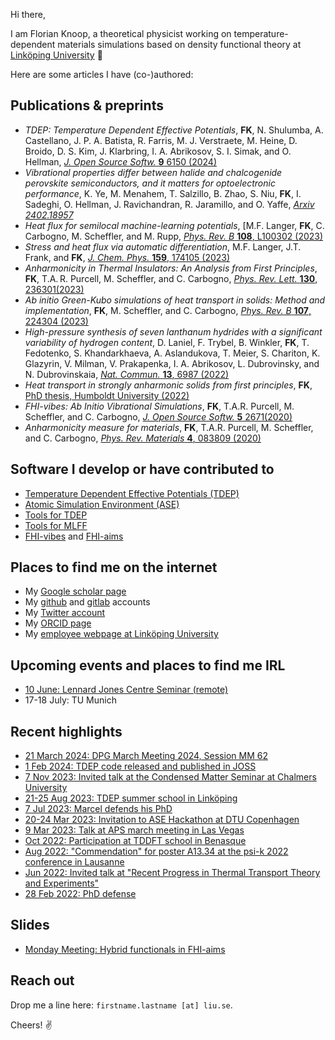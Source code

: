 Hi there,

I am Florian Knoop, a theoretical physicist working on temperature-dependent materials simulations based on density functional theory at [Linköping University](https://liu.se/) 👋

Here are some articles I have (co-)authored:

## Publications & preprints

- _TDEP: Temperature Dependent Effective Potentials_, **FK**, N. Shulumba, A. Castellano, J. P. A. Batista, R. Farris, M. J. Verstraete, M. Heine, D. Broido, D. S. Kim, J. Klarbring, I. A. Abrikosov, S. I. Simak, and O. Hellman, [*J. Open Source Softw.* **9** 6150 (2024)](https://joss.theoj.org/papers/10.21105/joss.06150)
- *Vibrational properties differ between halide  and chalcogenide perovskite semiconductors, and it matters for  optoelectronic performance*, K. Ye, M. Menahem, T. Salzillo, B. Zhao, S. Niu, **FK**, I. Sadeghi, O. Hellman, J. Ravichandran, R. Jaramillo, and O. Yaffe, [_Arxiv 2402.18957_](https://arxiv.org/abs/2402.18957)
- _Heat flux for semilocal machine-learning potentials_, [M.F. Langer, **FK**, C. Carbogno, M. Scheffler, and M. Rupp, [*Phys. Rev. B* **108**, L100302 (2023)](https://journals.aps.org/prb/abstract/10.1103/PhysRevB.108.L100302)
- _Stress and heat flux via automatic differentiation_, M.F. Langer, J.T. Frank, and **FK**, [*J. Chem. Phys.* **159**, 174105 (2023)](https://pubs.aip.org/aip/jcp/article/159/17/174105/2919546/Stress-and-heat-flux-via-automatic-differentiation)
- _Anharmonicity in Thermal Insulators: An Analysis from First Principles_, **FK**, T.A. R. Purcell, M. Scheffler, and C. Carbogno, [*Phys. Rev. Lett.* **130**, 236301(2023)](https://journals.aps.org/prl/abstract/10.1103/PhysRevLett.130.236301)
- _*Ab initio* Green-Kubo simulations of heat transport in solids: Method and implementation_, **FK**, M. Scheffler, and C. Carbogno, [*Phys. Rev. B* **107**, 224304 (2023)](https://journals.aps.org/prb/abstract/10.1103/PhysRevB.107.224304)
- _High-pressure synthesis of seven lanthanum hydrides with a significant variability of hydrogen content_,
  D. Laniel, F. Trybel, B. Winkler, **FK**, T. Fedotenko, S. Khandarkhaeva, A. Aslandukova, T. Meier, S. Chariton,  K. Glazyrin, V. Milman, V. Prakapenka, I. A. Abrikosov, L. Dubrovinsky,  and N. Dubrovinskaia, [*Nat. Commun.* **13**, 6987 (2022)](https://www.nature.com/articles/s41467-022-34755-y)
- _Heat transport in strongly anharmonic solids from first principles_, **FK**, [PhD thesis, Humboldt University (2022)](https://edoc.hu-berlin.de/handle/18452/25235)
- _FHI-vibes: Ab Initio Vibrational Simulations_, **FK**, T.A.R. Purcell, M. Scheffler, and C. Carbogno, [*J. Open Source Softw.* **5** 2671(2020)](https://joss.theoj.org/papers/10.21105/joss.02671)
- _Anharmonicity measure for materials_, **FK**, T.A.R. Purcell, M. Scheffler, and C. Carbogno, [*Phys. Rev. Materials* **4**, 083809 (2020)](https://journals.aps.org/prmaterials/abstract/10.1103/PhysRevMaterials.4.083809)

## Software I develop or have contributed to

- [Temperature Dependent Effective Potentials (TDEP)](https://github.com/tdep-developers)
- [Atomic Simulation Environment (ASE)](https://wiki.fysik.dtu.dk/ase/index.html)
- [Tools for TDEP](https://github.com/flokno/tools.tdep)
- [Tools for MLFF](https://github.com/flokno/tools.mlff)
- [FHI-vibes](https://vibes-developers.gitlab.io/vibes/) and [FHI-aims](https://fhi-aims.org/)

## Places to find me on the internet

- My [Google scholar page](https://scholar.google.de/citations?user=DmUzTpcAAAAJ)
- My [github](https://github.com/flokno) and [gitlab](https://gitlab.com/flokno) accounts
- My [Twitter account](https://twitter.com/flokno_phys)
- My [ORCID page](https://orcid.org/0000-0002-7132-039X)
- My [employee webpage at Linköping University](https://liu.se/en/employee/flokn59)

## Upcoming events and places to find me IRL

- [10 June: Lennard Jones Centre Seminar (remote)](https://talks.cam.ac.uk/talk/index/217306)
- 17-18 July: TU Munich

## Recent highlights

- [21 March 2024: DPG March Meeting 2024, Session MM 62](https://www.dpg-verhandlungen.de/year/2024/conference/berlin/part/mm/session/62/contribution/8?lang=en)
- [1 Feb 2024: TDEP code released and published in JOSS](https://joss.theoj.org/papers/10.21105/joss.06150)
- [7 Nov 2023: Invited talk at the Condensed Matter Seminar at Chalmers University](https://www.chalmers.se/en/current/calendar/f-condensed-matter-physics-seminar-231107/)
- [21-25 Aug 2023: TDEP summer school in Linköping](https://liu.se/en/research/tdep2023)
- [7 Jul 2023: Marcel defends his PhD](https://twitter.com/marceldotsci/status/1678703851300438018)
- [20-24 Mar 2023: Invitation to ASE Hackathon at DTU Copenhagen](https://www.fysik.dtu.dk/english/research/camd)
- [9 Mar 2023: Talk at APS march meeting in Las Vegas](https://meetings.aps.org/Meeting/MAR23/Session/W34.1)
- [Oct 2022: Participation at TDDFT school in Benasque](https://www.benasque.org/2022tddft/)
- [Aug 2022: "Commendation" for poster A13.34 at the psi-k 2022 conference in Lausanne](./assets/poster/poster_psik_22.pdf)
- [Jun 2022: Invited talk at "Recent Progress in Thermal Transport Theory and Experiments"](https://indico.ictp.it/event/9794/)
- [28 Feb 2022: PhD defense](https://twitter.com/flokno_phys/status/1498391214906912773)

## Slides

- [Monday Meeting: Hybrid functionals in FHI-aims](./assets/slides/slides_monday-meeting-FHI-aims.pdf)

## Reach out

Drop me a line here: `firstname.lastname [at] liu.se`. 

Cheers! ✌️
